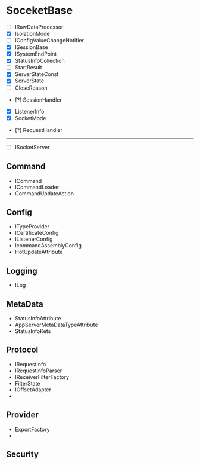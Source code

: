 # SoceketBase
- [ ] IRawDataProcessor
- [x] IsolationMode
- [ ] IConfigValueChangeNotifier
- [x] ISessionBase
- [x] ISystemEndPoint
- [x] StatusInfoCollection
- [ ] StartResult
- [x] ServerStateConst
- [x] ServerState
- [ ] CloseReason
- [?] SessionHandler
- [x] ListenerInfo
- [x] SocketMode
- [?] RequestHandler

---
- [ ] ISocketServer

## Command
- ICommand
- ICommandLoader
- CommandUpdateAction

## Config
- ITypeProvider
- ICertificateConfig
- IListenerConfig
- IcommandAssemblyConfig
- HotUpdateAttribute

## Logging
- ILog

## MetaData
- StatusInfoAttribute
- AppServerMetaDataTypeAttribute
- StatusInfoKets

## Protocol
- IRequestInfo
- IRequestInfoParser
- IReceiverFilterFactory
- FilterState
- IOffsetAdapter
- 
## Provider
- ExportFactory
- 
## Security
